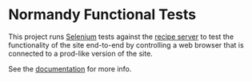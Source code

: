 # Normandy Functional Tests

This project runs [Selenium][] tests against the [recipe server][] to test the
functionality of the site end-to-end by controlling a web browser that is
connected to a prod-like version of the site.

See the [documentation][] for more info.

[Selenium]: http://www.seleniumhq.org/
[recipe server]: https://github.com/mozilla/normandy/tree/master/recipe-server
[documentation]: https://normandy.readthedocs.io/en/latest/dev/functional-tests.html

